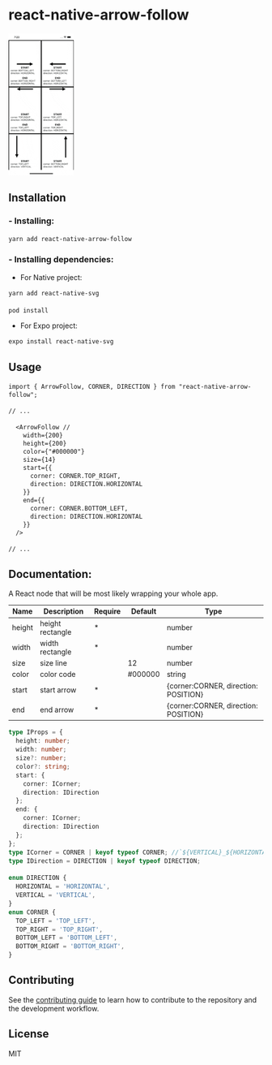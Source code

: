 # react-native-arrow-follow

<img  src=".github/image/preview.gif?raw=true" height="280" />

## Installation

### - Installing:
```sh
yarn add react-native-arrow-follow
```


### - Installing dependencies:

- For Native project:
```sh
yarn add react-native-svg

pod install
```
- For Expo project:
```sh
expo install react-native-svg
```


## Usage

```tsx
import { ArrowFollow, CORNER, DIRECTION } from "react-native-arrow-follow";

// ...

  <ArrowFollow //
    width={200}
    height={200}
    color={"#000000"}
    size={14}
    start={{
      corner: CORNER.TOP_RIGHT,
      direction: DIRECTION.HORIZONTAL
    }}
    end={{
      corner: CORNER.BOTTOM_LEFT,
      direction: DIRECTION.HORIZONTAL
    }}
  />

// ...

```

## Documentation:

A React node that will be most likely wrapping your whole app.

| Name       | Description        | Require  | Default  | Type                                     |
| ---------- | ------------------ | -------- | -------- | ---------------------------------------- |
| height     | height rectangle   |     *    |          | number                                   |
| width      | width rectangle    |     *    |          | number                                   |
| size       | size line          |          | 12       | number                                   |
| color      | color code         |          | #000000  | string                                   |
| start      | start arrow        |     *    |          | {corner:CORNER, direction: POSITION}    |
| end        | end arrow          |     *    |          | {corner:CORNER, direction: POSITION}    |


```ts
type IProps = {
  height: number;
  width: number;
  size?: number;
  color?: string;
  start: {
    corner: ICorner;
    direction: IDirection
  };
  end: {
    corner: ICorner;
    direction: IDirection
  };
};
type ICorner = CORNER | keyof typeof CORNER; //`${VERTICAL}_${HORIZONTAL}`;
type IDirection = DIRECTION | keyof typeof DIRECTION;

enum DIRECTION {
  HORIZONTAL = 'HORIZONTAL',
  VERTICAL = 'VERTICAL',
}
enum CORNER {
  TOP_LEFT = 'TOP_LEFT',
  TOP_RIGHT = 'TOP_RIGHT',
  BOTTOM_LEFT = 'BOTTOM_LEFT',
  BOTTOM_RIGHT = 'BOTTOM_RIGHT',
}
```

## Contributing

See the [contributing guide](CONTRIBUTING.md) to learn how to contribute to the repository and the development workflow.

## License

MIT
